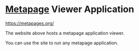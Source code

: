 # [Metapage](https://metapages.org/) Viewer Application

https://metapages.org/

The website above hosts a metapage application viewer.

You can use the site to run any metapage application.

